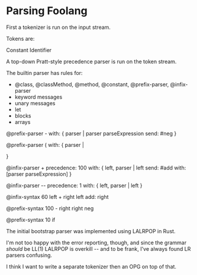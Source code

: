 # Parsing Foolang

First a tokenizer is run on the input stream.

Tokens are:

   Constant
   Identifier

A top-down Pratt-style precedence parser is run on the token stream.

The builtin parser has rules for:

- @class, @classMethod, @method, @constant, @prefix-parser, @infix-parser
- keyword messages
- unary messages
- let
- blocks
- arrays

@prefix-parser -
   with: { parser | parser parseExpression send: #neg }

@prefix-parser (
   with: { parser |

   }

@infix-parser +
   precedence: 100
   with: { left, parser |
     left send: #add with: [parser parseExpression]
   }

@infix-parser --
   precedence: 1
   with: { left, parser |
     left
   }

@infix-syntax 60 left + right
    left add: right

@prefix-syntax 100 - right
    right neg

@prefix-syntax 10 if

The initial bootstrap parser was implemented using LALRPOP in Rust.

I'm not too happy with the error reporting, though, and since the
grammar _should_ be LL(1) LALRPOP is overkill -- and to be frank,
I've always found LR parsers confusing.

I think I want to write a separate tokenizer then an OPG
on top of that.
